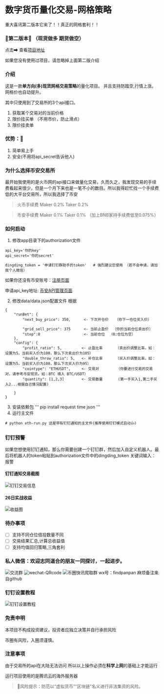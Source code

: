 # 数字货币量化交易-网格策略
重大喜讯第二版本它来了！！真正的网格套利！！

### 🎉第二版本🎉 （现货做多 期货做空）
点击➡ 查看[项目地址](https://github.com/hengxuZ/grid-futures-spot)

如果您没有使用过项目，请忽略掉上面第二版介绍

### 介绍
这是一款**单方向(多)现货网格交易策略**的量化项目。
并且支持防踏空,行情上涨。网格价也自动提升。


其中只使用到了交易所的3个api接口。
1. 获取某个交易对的当前价格
2. 限价挂买单 （不用市价，防止滑点）
3. 限价挂卖单 

### 优势：🎉
1. 简单易上手
2. 安全(不用将api_secret告诉他人)

### 为什么选择币安交易所
最开始我使用的是火币网的api接口来做量化交易，久而久之，我发现交易的手续费看起来很少，但是一个月下来也是一笔不小的数目。所以我得赶忙找一个手续费低的大平台交易所，所以我选择了币安
> 火币手续费 Maker 0.2% Taker 0.2%

> 币安手续费 Maker 0.1% Taker 0.1% （加上BNB家持手续费低至0.075%）

### 如何启动

1. 修改app目录下的authorization文件

```
api_key='你的key'
api_secret='你的secret'

dingding_token = '申请钉钉群助手的token'   # 强烈建议您使用 （若不会申请，请加我个人微信）
```

如果你还没有币安账号：[注册页面](https://www.binance.com/cn/register?ref=50178251)

申请api_key地址: [币安API管理页面](https://www.binance.com/cn/usercenter/settings/api-management)


2. 修改data/data.json配置文件  根据
```
{
    "runBet": {
        "next_buy_price": 350,      <- 下次开仓价   （你下一仓位买入价）
      
        "grid_sell_price": 375      <- 当前止盈价  （你的当前仓位卖出价）
        "step":0                    <- 当前仓位  （0:仓位为空）
    },
    "config": {
        "profit_ratio": 5,         <- 止盈比率      （卖出价调整比率。如：设置为5，当前买入价为100，那么下次卖出价为105）
        "double_throw_ratio": 5,   <- 补仓比率      （买入价调整比率。如：设置为5，当前买入价为100，那么下次买入价为95）
        "cointype": "ETHUSDT",     <- 交易对        （你要进行交易的交易对，请参考币安现货。如：BTC 填入 BTC/USDT）
        "quantity": [1,2,3]        <- 交易数量       (第一手买入1,第二手买入2...根据自己情况配置)
        
    }
}

```
3. 安装依赖包
'''
pip install request time json 
'''
4. 运行主文件
```
# python eth-run.py 这是带有钉钉通知的主文件(推荐使用钉钉模式启动👍)
```

### 钉钉预警

如果您想使用钉钉通知，那么你需要创建一个钉钉群，然后加入自定义机器人。最后将机器人的token粘贴到authorization文件中的dingding_token
关键词输入：报警

#### 钉钉通知交易截图

![钉钉交易信息](https://s1.ax1x.com/2020/10/10/0ytKdH.md.jpg)
#### 26日实战收益
![收益图](https://s3.ax1x.com/2020/12/03/DTxkin.png)

### 待办事项
- [ ] 支持不同仓位倍投数量不同
- [ ] 交易结果汇总,计算总收益值
- [ ] 支持均值回归策略,三角套利

### 私人微信：欢迎志同道合的朋友一同探讨，一起进步。
![交流群](https://s3.ax1x.com/2021/01/08/snv3ss.jpg)
![wechat-QRcode](https://s3.ax1x.com/2020/11/14/DPSYss.jpg)
![币圈快讯爬取群](https://s3.ax1x.com/2020/12/28/roOVET.png)
wx号：findpanpan
麻烦备注来自github
### 钉钉设置教程
![钉钉设置教程](https://s3.ax1x.com/2021/01/08/suMVIK.png)

### 免责申明
本项目不构成投资建议，投资者应独立决策并自行承担风险

币圈有风险，入圈须谨慎。
### 注意事项
由于交易所的api在大陆无法访问
所以以上操作必须在**科学上网**的基础上才能运行

运行项目使用的是腾讯云的海外服务器

> 🚫风险提示：防范以“虚拟货币”“区块链”名义进行非法集资的风险。
